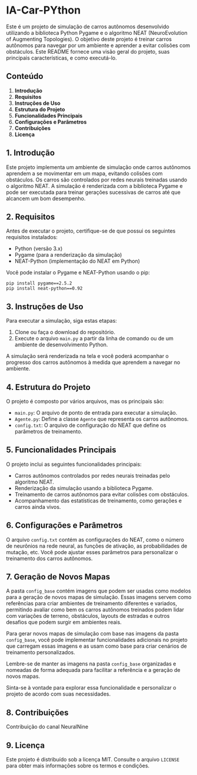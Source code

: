 # IA-Car-PYthon

Este é um projeto de simulação de carros autônomos desenvolvido utilizando a biblioteca Python Pygame e o algoritmo NEAT (NeuroEvolution of Augmenting Topologies). O objetivo deste projeto é treinar carros autônomos para navegar por um ambiente e aprender a evitar colisões com obstáculos. Este README fornece uma visão geral do projeto, suas principais características, e como executá-lo.

## Conteúdo
1. **Introdução**
2. **Requisitos**
3. **Instruções de Uso**
4. **Estrutura do Projeto**
5. **Funcionalidades Principais**
6. **Configurações e Parâmetros**
7. **Contribuições**
8. **Licença**

## 1. Introdução
Este projeto implementa um ambiente de simulação onde carros autônomos aprendem a se movimentar em um mapa, evitando colisões com obstáculos. Os carros são controlados por redes neurais treinadas usando o algoritmo NEAT. A simulação é renderizada com a biblioteca Pygame e pode ser executada para treinar gerações sucessivas de carros até que alcancem um bom desempenho.

## 2. Requisitos
Antes de executar o projeto, certifique-se de que possui os seguintes requisitos instalados:

- Python (versão 3.x)
- Pygame (para a renderização da simulação)
- NEAT-Python (implementação do NEAT em Python)

Você pode instalar o Pygame e NEAT-Python usando o pip:
```
pip install pygame==2.5.2
pip install neat-python==0.92
```

## 3. Instruções de Uso
Para executar a simulação, siga estas etapas:

1. Clone ou faça o download do repositório.
2. Execute o arquivo `main.py` a partir da linha de comando ou de um ambiente de desenvolvimento Python.

A simulação será renderizada na tela e você poderá acompanhar o progresso dos carros autônomos à medida que aprendem a navegar no ambiente.

## 4. Estrutura do Projeto
O projeto é composto por vários arquivos, mas os principais são:

- `main.py`: O arquivo de ponto de entrada para executar a simulação.
- `Agente.py`: Define a classe `Agente` que representa os carros autônomos.
- `config.txt`: O arquivo de configuração do NEAT que define os parâmetros de treinamento.

## 5. Funcionalidades Principais
O projeto inclui as seguintes funcionalidades principais:

- Carros autônomos controlados por redes neurais treinadas pelo algoritmo NEAT.
- Renderização da simulação usando a biblioteca Pygame.
- Treinamento de carros autônomos para evitar colisões com obstáculos.
- Acompanhamento das estatísticas de treinamento, como gerações e carros ainda vivos.

## 6. Configurações e Parâmetros
O arquivo `config.txt` contém as configurações do NEAT, como o número de neurônios na rede neural, as funções de ativação, as probabilidades de mutação, etc. Você pode ajustar esses parâmetros para personalizar o treinamento dos carros autônomos.





## 7. Geração de Novos Mapas
A pasta `config_base` contém imagens que podem ser usadas como modelos para a geração de novos mapas de simulação. Essas imagens servem como referências para criar ambientes de treinamento diferentes e variados, permitindo avaliar como bem os carros autônomos treinados podem lidar com variações de terreno, obstáculos, layouts de estradas e outros desafios que podem surgir em ambientes reais.

Para gerar novos mapas de simulação com base nas imagens da pasta `config_base`, você pode implementar funcionalidades adicionais no projeto que carregam essas imagens e as usam como base para criar cenários de treinamento personalizados.

Lembre-se de manter as imagens na pasta `config_base` organizadas e nomeadas de forma adequada para facilitar a referência e a geração de novos mapas.

Sinta-se à vontade para explorar essa funcionalidade e personalizar o projeto de acordo com suas necessidades.


## 8. Contribuições

Contribuição do canal NeuralNine



## 9. Licença
Este projeto é distribuído sob a licença MIT. Consulte o arquivo `LICENSE` para obter mais informações sobre os termos e condições.
